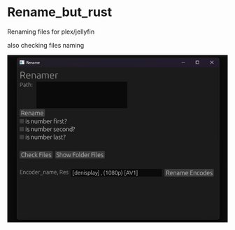 # Rename_but_rust

Renaming files for plex/jellyfin

also checking files naming

![Alt text](/screenshots/Gui.jpg?raw=true "")
